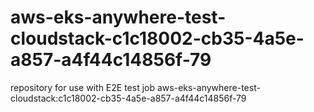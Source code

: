 # aws-eks-anywhere-test-cloudstack-c1c18002-cb35-4a5e-a857-a4f44c14856f-79
repository for use with E2E test job aws-eks-anywhere-test-cloudstack:c1c18002-cb35-4a5e-a857-a4f44c14856f-79
